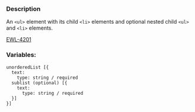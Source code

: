 ### Description
An `<ul>`  element with its child `<li>` elements and optional nested child `<ul>` and `<li>` elements.

[EWL-4201](https://issues.ama-assn.org/browse/EWL-4201)

### Variables:
~~~
unorderedList [{
  text:
    type: string / required
  sublist (optional) [{ 
    text:
      type: string / required
  }]
}]
~~~
~~~
